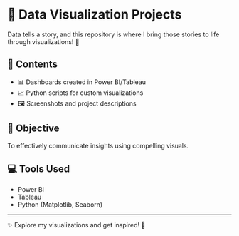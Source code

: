 # 🎨 Data Visualization Projects  
Data tells a story, and this repository is where I bring those stories to life through visualizations! 🎉  

## 📌 Contents  
- 📊 Dashboards created in Power BI/Tableau  
- 📈 Python scripts for custom visualizations  
- 🖼️ Screenshots and project descriptions  

## 🎯 Objective  
To effectively communicate insights using compelling visuals.  

## 💻 Tools Used  
- Power BI  
- Tableau  
- Python (Matplotlib, Seaborn)  

---

✨ Explore my visualizations and get inspired! 💫  
